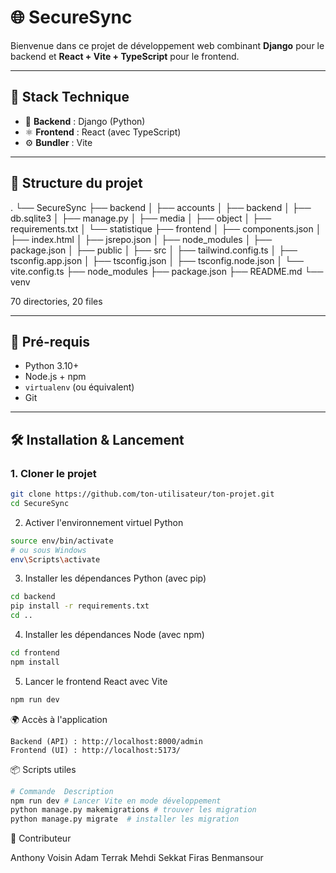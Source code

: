 # 🌐 SecureSync

Bienvenue dans ce projet de développement web combinant **Django** pour le backend et **React + Vite + TypeScript** pour le frontend.

---

## 🚀 Stack Technique

- 🐍 **Backend** : Django (Python)
- ⚛️ **Frontend** : React (avec TypeScript) 
- ⚙️ **Bundler** : Vite

---

## 📁 Structure du projet

.
└── SecureSync
    ├── backend
    │   ├── accounts
    │   ├── backend
    │   ├── db.sqlite3
    │   ├── manage.py
    │   ├── media
    │   ├── object
    │   ├── requirements.txt
    │   └── statistique
    ├── frontend
    │   ├── components.json
    │   ├── index.html
    │   ├── jsrepo.json
    │   ├── node_modules
    │   ├── package.json
    │   ├── public
    │   ├── src
    │   ├── tailwind.config.ts
    │   ├── tsconfig.app.json
    │   ├── tsconfig.json
    │   ├── tsconfig.node.json
    │   └── vite.config.ts
    ├── node_modules
    ├── package.json
    ├── README.md
    └── venv

70 directories, 20 files


---

## 🔧 Pré-requis

- Python 3.10+
- Node.js + npm
- `virtualenv` (ou équivalent)
- Git

---

## 🛠 Installation & Lancement

### 1. Cloner le projet

```bash
git clone https://github.com/ton-utilisateur/ton-projet.git
cd SecureSync
```

2. Activer l'environnement virtuel Python
```bash
source env/bin/activate
# ou sous Windows
env\Scripts\activate
```
3. Installer les dépendances Python (avec pip)

```bash
cd backend 
pip install -r requirements.txt
cd ..
```
4. Installer les dépendances Node (avec npm)
```bash
cd frontend
npm install
```

5. Lancer le frontend React avec Vite

```bash
npm run dev
```
🌍 Accès à l'application

    Backend (API) : http://localhost:8000/admin
    Frontend (UI) : http://localhost:5173/

📦 Scripts utiles
```bash
# Commande	Description
npm run dev	# Lancer Vite en mode développement
python manage.py makemigrations # trouver les migration 
python manage.py migrate  # installer les migration
```

💪 Contributeur 

Anthony Voisin
Adam Terrak
Mehdi Sekkat
Firas Benmansour
